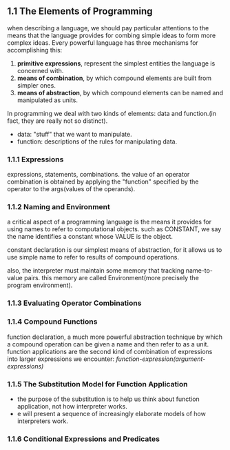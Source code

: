 ## 1.1 The Elements of Programming
when describing a language, we should pay particular attentions to the means that the language provides for combing simple ideas to form more complex ideas.
Every powerful language has three mechanisms for accomplishing this:
1. **primitive expressions**, represent the simplest entities the language is concerned with.
2. **means of combination**, by which compound elements are built from simpler ones.
3. **means of abstraction**, by which compound elements can be named and manipulated as units.

In programming we deal with two kinds of elements: data and function.(in fact, they are really not so distinct).
* data: "stuff" that we want to manipulate.
* function: descriptions of the rules for manipulating data.


### 1.1.1 Expressions
expressions, statements, combinations. the value of an operator combination is obtained by applying the "function" specified by the operator to the args(values of the operands).

### 1.1.2 Naming and Environment
a critical aspect of a programming language is the means it provides for using names to refer to computational objects. such as CONSTANT, we say the name identifies a constant whose VALUE is the object.

constant declaration is our simplest means of abstraction, for it allows us to use simple name to refer to results of compound operations.

also, the interpreter must maintain some memory that tracking name-to-value pairs. this memory are called Environment(more precisely the program environment).

### 1.1.3 Evaluating Operator Combinations

### 1.1.4 Compound Functions
function declaration, a much more powerful abstraction technique by which a compound operation can be given a name and then refer to as a unit.
function applications are the second kind of combination of expressions into larger expressions we encounter: *function-expression(argument-expressions)*

### 1.1.5 The Substitution Model for Function Application
* the purpose of the substitution is to help us think about function application, not how interpreter works.
* e will present a sequence of increasingly elaborate models of how interpreters work.

### 1.1.6 Conditional Expressions and Predicates